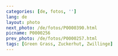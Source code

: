 ```yaml
---
categories: [de, fotos, '']
lang: de
layout: photo
next_photo: /de/fotos/P0000390.html
picname: P0000256
prev_photo: /de/fotos/P0000257.html
tags: [Green Grass, Zuckerhut, Zwillinge]
---
```


